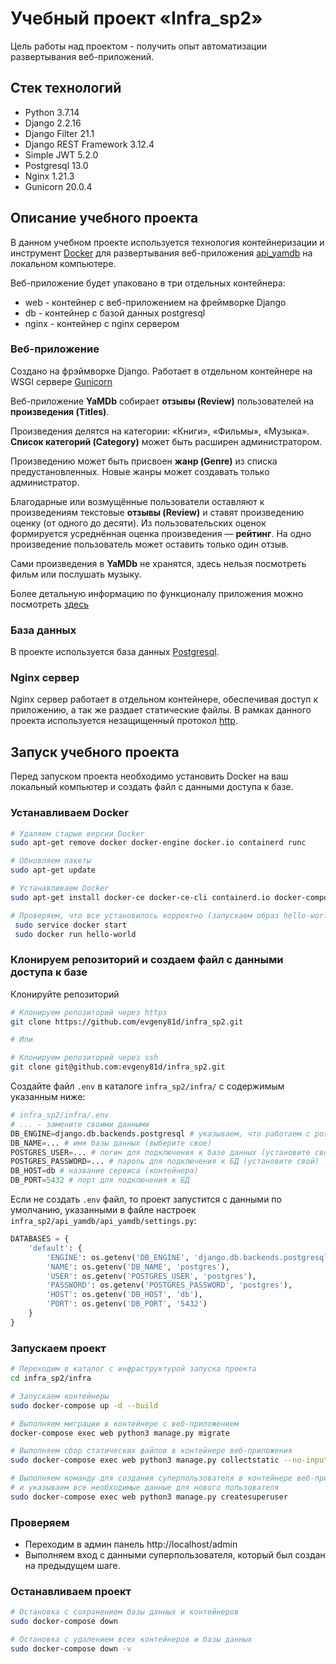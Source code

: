 # Учебный проект «Infra_sp2»

Цель работы над проектом - получить опыт автоматизации развертывания 
веб-приложений.

## Стек технологий
- Python 3.7.14 
- Django 2.2.16
- Django Filter 21.1
- Django REST Framework 3.12.4
- Simple JWT 5.2.0
- Postgresql 13.0
- Nginx 1.21.3
- Gunicorn 20.0.4

## Описание учебного проекта
В данном учебном проекте используется технология контейнеризации и инструмент 
[Docker](https://www.docker.com/) для развертывания веб-приложения
[api_yamdb](https://github.com/evgeny81d/api_yamdb) на локальном компьютере. 

Веб-приложение будет упаковано в три отдельных контейнера:
- web - контейнер с веб-приложением на фреймворке Django
- db - контейнер с базой данных postgresql
- nginx - контейнер с nginx сервером

### Веб-приложение
Создано на фрэймворке Django. Работает в отдельном контейнере на WSGI сервере 
[Gunicorn](https://gunicorn.org/)

Веб-приложение **YaMDb** собирает **отзывы (Review)** пользователей на 
**произведения (Titles)**. 

Произведения делятся на категории: «Книги», «Фильмы», «Музыка». 
**Список категорий (Category)** может быть расширен администратором.

Произведению может быть присвоен **жанр (Genre)** из списка предустановленных.
Новые жанры может создавать только администратор.

Благодарные или возмущённые пользователи оставляют к произведениям текстовые
**отзывы (Review)** и ставят произведению оценку (от одного до десяти).
Из пользовательских оценок формируется усреднённая оценка произведения — 
**рейтинг**.
На одно произведение пользователь может оставить только один отзыв.

Сами произведения в **YaMDb** не хранятся, здесь нельзя посмотреть фильм или 
послушать музыку.

Более детальную информацию по функционалу приложения можно посмотреть [здесь](https://github.com/evgeny81d/api_yamdb#readme)

### База данных
В проекте используется база данных [Postgresql](https://www.postgresql.org/).

### Nginx сервер
Nginx сервер работает в отдельном контейнере, обеспечивая доступ к приложению,
а так же раздает статические файлы. В рамках данного проекта используется
незащищенный протокол [http](https://ru.wikipedia.org/wiki/HTTP).


## Запуск учебного проекта

Перед запуском проекта необходимо установить Docker на ваш локальный компьютер
и создать файл с данными доступа к базе.

### Устанавливаем Docker
```sh
# Удаляем старые версии Docker
sudo apt-get remove docker docker-engine docker.io containerd runc

# Обновляем пакеты
sudo apt-get update

# Устанавливаем Docker
sudo apt-get install docker-ce docker-ce-cli containerd.io docker-compose-plugin

# Проверяем, что все установилось корректно (запускаем образ hello-world)
 sudo service docker start
 sudo docker run hello-world
```

### Клонируем репозиторий и создаем файл с данными доступа к базе

Клонируйте репозиторий
```sh
# Клонируем репозиторий через https
git clone https://github.com/evgeny81d/infra_sp2.git

# Или

# Клонируем репозиторий через ssh
git clone git@github.com:evgeny81d/infra_sp2.git
```

Создайте файл `.env` в каталоге `infra_sp2/infra/`
с содержимым указанным ниже:
```python
# infra_sp2/infra/.env
# ... - замените своими данными
DB_ENGINE=django.db.backends.postgresql # указываем, что работаем с postgresql
DB_NAME=... # имя базы данных (выберите свое)
POSTGRES_USER=... # логин для подключения к базе данных (установите свой)
POSTGRES_PASSWORD=... # пароль для подключения к БД (установите свой)
DB_HOST=db # название сервиса (контейнера)
DB_PORT=5432 # порт для подключения к БД 
```
Если не создать `.env` файл, то проект запустится с данными по умолчанию,
указанными в файле настроек `infra_sp2/api_yamdb/api_yamdb/settings.py`:
```python
DATABASES = {
    'default': {
        'ENGINE': os.getenv('DB_ENGINE', 'django.db.backends.postgresql'),
        'NAME': os.getenv('DB_NAME', 'postgres'),
        'USER': os.getenv('POSTGRES_USER', 'postgres'),
        'PASSWORD': os.getenv('POSTGRES_PASSWORD', 'postgres'),
        'HOST': os.getenv('DB_HOST', 'db'),
        'PORT': os.getenv('DB_PORT', '5432')
    }
}
```

### Запускаем проект
```sh
# Переходим в каталог с инфраструктурой запуска проекта
cd infra_sp2/infra

# Запускаем контейнеры
sudo docker-compose up -d --build

# Выполняем миграции в контейнере с веб-приложением
docker-compose exec web python3 manage.py migrate

# Выполняем сбор статических файлов в контейнере веб-приложения
sudo docker-compose exec web python3 manage.py collectstatic --no-input

# Выполняем команду для создания суперпользователя в контейнере веб-приложения
# и указываем все необходимые данные для нового пользователя
sudo docker-compose exec web python3 manage.py createsuperuser
```

### Проверяем

- Переходим в админ панель http://localhost/admin
- Выполняем вход с данными суперпользователя, который был создан на предыдущем
шаге.

### Останавливаем проект
```sh
# Остановка с сохранением базы данных и контейнеров
sudo docker-compose down

# Остановка с удалением всех контейнеров и базы данных
sudo docker-compose down -v
```